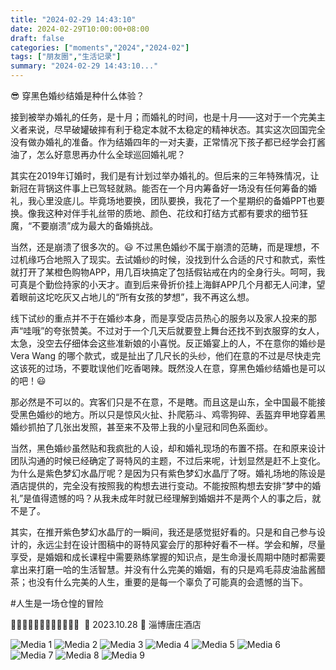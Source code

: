 ```yaml
---
title: "2024-02-29 14:43:10"
date: 2024-02-29T10:00:00+08:00
draft: false
categories: ["moments","2024","2024-02"]
tags: ["朋友圈","生活记录"]
summary: "2024-02-29 14:43:10..."
---
```


😎 穿黑色婚纱结婚是种什么体验？

接到被举办婚礼的任务，是十月；而婚礼的时间，也是十月——这对于一个完美主义者来说，尽早破罐破摔有利于稳定本就不太稳定的精神状态。其实这次回国完全没有做办婚礼的准备。作为结婚四年的一对夫妻，正常情况下孩子都已经学会打酱油了，怎么好意思再办什么全球巡回婚礼呢？

其实在2019年订婚时，我们是有计划过举办婚礼的。但后来的三年特殊情况，让新冠在背锅这件事上已驾轻就熟。能否在一个月内筹备好一场没有任何筹备的婚礼，我心里没底儿。毕竟场地要换，团队要换，我花了一个星期织的备婚PPT也要换。像我这种对伴手礼丝带的质地、颜色、花纹和打结方式都有要求的细节狂魔，“不要崩溃”成为最大的备婚挑战。

当然，还是崩溃了很多次的。😃 不过黑色婚纱不属于崩溃的范畴，而是理想，不过机缘巧合地照入了现实。去试婚纱的时候，没找到什么合适的尺寸和款式，索性就打开了某橙色购物APP，用几百块搞定了包括假钻戒在内的全身行头。呵呵，我可真是个勤俭持家的小天才。直到后来骨折价挂上海鲜APP几个月都无人问津，望着眼前这坨吃灰又占地儿的“所有女孩的梦想”，我不再这么想。

线下试纱的重点并不于在婚纱本身，而是享受店员热心的服务以及家人投来的那声“哇哦”的夸张赞美。不过对于一个几天后就要登上舞台还找不到衣服穿的女人，太急，没空去仔细体会这些准新娘的小喜悦。反正婚宴上的人，不在意你的婚纱是 Vera Wang 的哪个款式，或是扯出了几尺长的头纱，他们在意的不过是尽快走完这该死的过场，不要耽误他们吃香喝辣。既然没人在意，穿黑色婚纱结婚也是可以的吧！😃

那必然是不可以的。宾客们只是不在意，不是瞎。而且这是山东，全中国最不能接受黑色婚纱的地方。所以只是惊风火扯、扑爬筋斗、鸡零狗碎、丢盔弃甲地穿着黑婚纱抓拍了几张出发照，甚至来不及带上我的小皇冠和同色系面纱。

当然，黑色婚纱虽然贴和我疯批的人设，却和婚礼现场的布置不搭。在和原来设计团队沟通的时候已经确定了哥特风的主题，不过后来呢，计划显然是赶不上变化。为什么是紫色梦幻水晶厅呢？是因为只有紫色梦幻水晶厅了呀。婚礼场地的陈设是酒店提供的，完全没有按照我的构想去进行变动。不能按照构想去安排“梦中的婚礼”是值得遗憾的吗？从我未成年时就已经理解到婚姻并不是两个人的事之后，就不是了。

其实，在推开紫色梦幻水晶厅的一瞬间，我还是感觉挺好看的。只是和自己参与设计的，永远尘封在设计图稿中的哥特风宴会厅的那种好看不一样。学会和解，尽量享受，是婚姻和成长课程中需要熟练掌握的知识点，是生命漫长周期中随时都需要拿出来打磨一哈的生活智慧。并没有什么完美的婚姻，有的只是鸡毛蒜皮油盐酱醋茶；也没有什么完美的人生，重要的是每一个辜负了可能真的会遗憾的当下。

#人生是一场仓惶的冒险

🖤🤍🖤🤍🖤🤍🖤🤍🖤🤍🖤🤍
​
​📸 2023.10.28
​📍 淄博唐庄酒店

![Media 1](/Moments/photos/2024-02-29/202402291443100.jpg)
![Media 2](/Moments/photos/2024-02-29/202402291443101.jpg)
![Media 3](/Moments/photos/2024-02-29/202402291443102.jpg)
![Media 4](/Moments/photos/2024-02-29/202402291443103.jpg)
![Media 5](/Moments/photos/2024-02-29/202402291443104.jpg)
![Media 6](/Moments/photos/2024-02-29/202402291443105.jpg)
![Media 7](/Moments/photos/2024-02-29/202402291443106.jpg)
![Media 8](/Moments/photos/2024-02-29/202402291443107.jpg)
![Media 9](/Moments/photos/2024-02-29/202402291443108.jpg)

